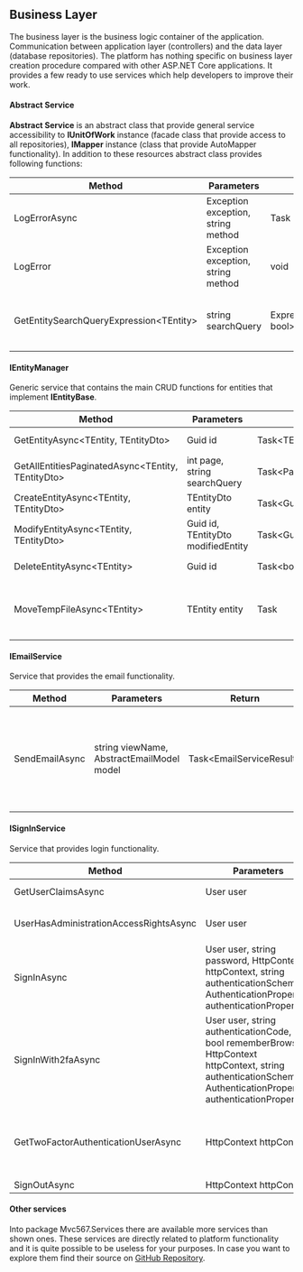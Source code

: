 ## Business Layer

The business layer is the business logic container of the application. Communication between application layer (controllers) and the data layer (database repositories). The platform has nothing specific on business layer creation procedure compared with other ASP.NET Core applications. It provides a few ready to use services which help developers to improve their work.

#### Abstract Service

**Abstract Service** is an abstract class that provide general service accessibility to **IUnitOfWork** instance (facade class that provide access to all repositories), **IMapper** instance (class that provide AutoMapper functionality). In addition to these resources abstract class provides following functions:


| Method | Parameters | Return | Description |
| --- | --- | --- | --- |
| LogErrorAsync | Exception exception, string method | Task | Create log item to database. |
| LogError | Exception exception, string method | void | Create log item to database. |
| GetEntitySearchQueryExpression\<TEntity> | string searchQuery | Expression<Func<TEntity, bool>> | Create where expression from query string. |

#### IEntityManager

Generic service that contains the main CRUD functions for entities that implement **IEntityBase**.

| Method | Parameters | Return | Description |
| --- | --- | --- | --- |
| GetEntityAsync\<TEntity, TEntityDto> | Guid id | Task\<TEntityDto> | Get entity by Id |
| GetAllEntitiesPaginatedAsync\<TEntity, TEntityDto> | int page, string searchQuery | Task\<PaginatedEntitiesResult\<TEntityDto>> | Get entities on pages |
| CreateEntityAsync\<TEntity, TEntityDto> | TEntityDto entity | Task\<Guid?> | Create entity |
| ModifyEntityAsync\<TEntity, TEntityDto> | Guid id, TEntityDto modifiedEntity | Task\<Guid?> | Modify entity |
| DeleteEntityAsync\<TEntity> | Guid id | Task\<bool> | Delete entity |
| MoveTempFileAsync\<TEntity> | TEntity entity | Task | Move temp entity file into its pre-defined directory. |

#### IEmailService

Service that provides the email functionality.

| Method | Parameters | Return | Description |
| --- | --- | --- | --- |
| SendEmailAsync | string viewName, AbstractEmailModel model | Task\<EmailServiceResult> | Send email by using pre-defined email view and specific email model. |

#### ISignInService

Service that provides login functionality.

| Method | Parameters | Return | Description |
| --- | --- | --- | --- |
| GetUserClaimsAsync | User user | Task\<IEnumerable\<Claim>> | Get claims of user. |
| UserHasAdministrationAccessRightsAsync | User user | Task\<bool> | Check that user has access rights. |
| SignInAsync | User user, string password, HttpContext httpContext, string authenticationScheme, AuthenticationProperties authenticationProperties | Task\<SignInResult> | Sign in user |
| SignInWith2faAsync | User user, string authenticationCode, bool rememberBrowser, HttpContext httpContext, string authenticationScheme, AuthenticationProperties authenticationProperties | Task\<SignInResult> | Sign in user using two factor authentication. |
| GetTwoFactorAuthenticationUserAsync | HttpContext httpContext | Task\<User> | Get user that activate its two factor authentication form from HttpContext. |
| SignOutAsync | HttpContext httpContext | Task | Sign out user. |

#### Other services

Into package Mvc567.Services there are available more services than shown ones. These services are directly related to platform functionality and it is quite possible to be useless for your purposes. In case you want to explore them find their source on [GitHub Repository](https://github.com/intellisoft567/mvc567/tree/master/src/Mvc567.Services/Infrastructure).
